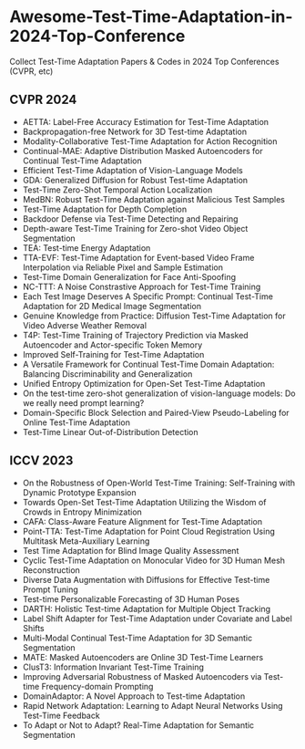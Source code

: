 # Awesome-Test-Time-Adaptation-in-2024-Top-Conference
Collect Test-Time Adaptation Papers &amp; Codes in 2024 Top Conferences (CVPR, etc)
## CVPR 2024
* AETTA: Label-Free Accuracy Estimation for Test-Time Adaptation
* Backpropagation-free Network for 3D Test-time Adaptation
* Modality-Collaborative Test-Time Adaptation for Action Recognition
* Continual-MAE: Adaptive Distribution Masked Autoencoders for Continual Test-Time Adaptation
* Efficient Test-Time Adaptation of Vision-Language Models
* GDA: Generalized Diffusion for Robust Test-time Adaptation
* Test-Time Zero-Shot Temporal Action Localization
* MedBN: Robust Test-Time Adaptation against Malicious Test Samples
* Test-Time Adaptation for Depth Completion
* Backdoor Defense via Test-Time Detecting and Repairing
* Depth-aware Test-Time Training for Zero-shot Video Object Segmentation
* TEA: Test-time Energy Adaptation
* TTA-EVF: Test-Time Adaptation for Event-based Video Frame Interpolation via Reliable Pixel and Sample Estimation
* Test-Time Domain Generalization for Face Anti-Spoofing
* NC-TTT: A Noise Constrastive Approach for Test-Time Training
* Each Test Image Deserves A Specific Prompt: Continual Test-Time Adaptation for 2D Medical Image Segmentation
* Genuine Knowledge from Practice: Diffusion Test-Time Adaptation for Video Adverse Weather Removal
* T4P: Test-Time Training of Trajectory Prediction via Masked Autoencoder and Actor-specific Token Memory
* Improved Self-Training for Test-Time Adaptation
* A Versatile Framework for Continual Test-Time Domain Adaptation: Balancing Discriminability and Generalization
* Unified Entropy Optimization for Open-Set Test-Time Adaptation
* On the test-time zero-shot generalization of vision-language models: Do we really need prompt learning?
* Domain-Specific Block Selection and Paired-View Pseudo-Labeling for Online Test-Time Adaptation
* Test-Time Linear Out-of-Distribution Detection

## ICCV 2023
* On the Robustness of Open-World Test-Time Training: Self-Training with Dynamic Prototype Expansion
* Towards Open-Set Test-Time Adaptation Utilizing the Wisdom of Crowds in Entropy Minimization
* CAFA: Class-Aware Feature Alignment for Test-Time Adaptation
* Point-TTA: Test-Time Adaptation for Point Cloud Registration Using Multitask Meta-Auxiliary Learning
* Test Time Adaptation for Blind Image Quality Assessment
* Cyclic Test-Time Adaptation on Monocular Video for 3D Human Mesh Reconstruction
* Diverse Data Augmentation with Diffusions for Effective Test-time Prompt Tuning
* Test-time Personalizable Forecasting of 3D Human Poses
* DARTH: Holistic Test-time Adaptation for Multiple Object Tracking
* Label Shift Adapter for Test-Time Adaptation under Covariate and Label Shifts
* Multi-Modal Continual Test-Time Adaptation for 3D Semantic Segmentation
* MATE: Masked Autoencoders are Online 3D Test-Time Learners
* ClusT3: Information Invariant Test-Time Training
* Improving Adversarial Robustness of Masked Autoencoders via Test-time Frequency-domain Prompting
* DomainAdaptor: A Novel Approach to Test-time Adaptation
* Rapid Network Adaptation: Learning to Adapt Neural Networks Using Test-Time Feedback
* To Adapt or Not to Adapt? Real-Time Adaptation for Semantic Segmentation
  
